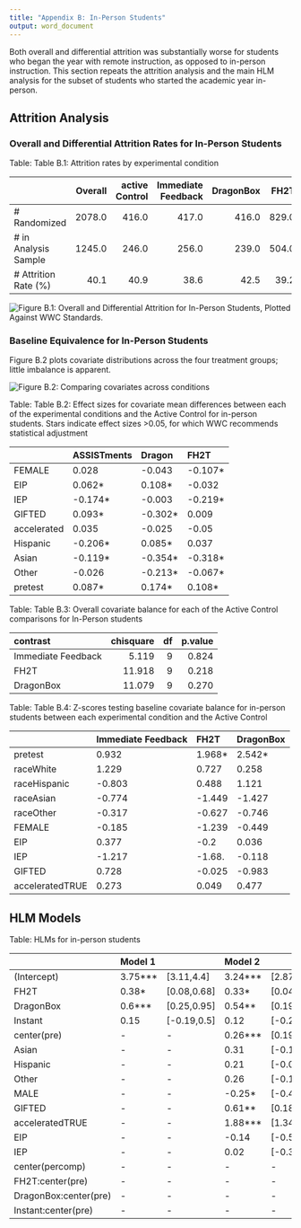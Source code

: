 ```yaml
---
title: "Appendix B: In-Person Students"
output: word_document
---
```











Both overall and differential attrition was substantially worse for students who began the year with remote instruction, as opposed to in-person instruction.
This section repeats the attrition analysis and the main HLM analysis for the subset of students who started the academic year in-person.

## Attrition Analysis

### Overall and Differential Attrition Rates for In-Person Students

Table: Table B.1: Attrition rates by experimental condition

|                     | Overall| active Control| Immediate Feedback| DragonBox|  FH2T|
|:--------------------|-------:|--------------:|------------------:|---------:|-----:|
|# Randomized         |  2078.0|          416.0|              417.0|     416.0| 829.0|
|# in Analysis Sample |  1245.0|          246.0|              256.0|     239.0| 504.0|
|# Attrition Rate (%) |    40.1|           40.9|               38.6|      42.5|  39.2|

![Figure B.1: Overall and Differential Attrition for In-Person Students, Plotted Against WWC Standards.](figure/IPwccAttritionNumbers-1.png)

### Baseline Equivalence for In-Person Students


Figure B.2 plots covariate distributions across the four treatment groups; little imbalance is apparent.



![Figure B.2: Comparing covariates across conditions](figure/IPbalancePlot-1.png)





Table: Table B.2: Effect sizes for covariate mean differences between each of the experimental conditions and the Active Control for in-person students. Stars indicate effect sizes >0.05, for which WWC recommends statistical adjustment

|            |ASSISTments |Dragon  |FH2T    |
|:-----------|:-----------|:-------|:-------|
|FEMALE      |0.028       |-0.043  |-0.107* |
|EIP         |0.062*      |0.108*  |-0.032  |
|IEP         |-0.174*     |-0.003  |-0.219* |
|GIFTED      |0.093*      |-0.302* |0.009   |
|accelerated |0.035       |-0.025  |-0.05   |
|Hispanic    |-0.206*     |0.085*  |0.037   |
|Asian       |-0.119*     |-0.354* |-0.318* |
|Other       |-0.026      |-0.213* |-0.067* |
|pretest     |0.087*      |0.174*  |0.108*  |


Table: Table B.3: Overall covariate balance for each of the Active Control comparisons for In-Person students

|contrast           | chisquare| df| p.value|
|:------------------|---------:|--:|-------:|
|Immediate Feedback |     5.119|  9|   0.824|
|FH2T               |    11.918|  9|   0.218|
|DragonBox          |    11.079|  9|   0.270|


Table: Table B.4: Z-scores testing baseline covariate balance for in-person students between each experimental condition and the Active Control

|                |Immediate Feedback |FH2T   |DragonBox |
|:---------------|:------------------|:------|:---------|
|pretest         |0.932              |1.968* |2.542*    |
|raceWhite       |1.229              |0.727  |0.258     |
|raceHispanic    |-0.803             |0.488  |1.121     |
|raceAsian       |-0.774             |-1.449 |-1.427    |
|raceOther       |-0.317             |-0.627 |-0.746    |
|FEMALE          |-0.185             |-1.239 |-0.449    |
|EIP             |0.377              |-0.2   |0.036     |
|IEP             |-1.217             |-1.68. |-0.118    |
|GIFTED          |0.728              |-0.025 |-0.983    |
|acceleratedTRUE |0.273              |0.049  |0.477     |

## HLM Models


Table: HLMs for in-person students

|                      |Model 1 |            |Model 2 |              |Model 3 |             |Model 4 |             |
|:---------------------|:-------|:-----------|:-------|:-------------|:-------|:------------|:-------|:------------|
|(Intercept)           |3.75*** |[3.11,4.4]  |3.24*** |[2.87,3.62]   |3.21*** |[2.83,3.6]   |3.18*** |[2.8,3.57]   |
|FH2T                  |0.38*   |[0.08,0.68] |0.33*   |[0.04,0.63]   |0.36*   |[0.07,0.66]  |0.39**  |[0.09,0.68]  |
|DragonBox             |0.6***  |[0.25,0.95] |0.54**  |[0.19,0.88]   |0.67*** |[0.32,1.02]  |0.7***  |[0.35,1.05]  |
|Instant               |0.15    |[-0.19,0.5] |0.12    |[-0.22,0.45]  |0.13    |[-0.21,0.47] |0.16    |[-0.18,0.49] |
|center(pre)           |-       |-           |0.26*** |[0.19,0.32]   |0.25*** |[0.18,0.31]  |0.11.   |[-0.01,0.23] |
|Asian                 |-       |-           |0.31    |[-0.15,0.77]  |0.35    |[-0.11,0.81] |0.36    |[-0.1,0.82]  |
|Hispanic              |-       |-           |0.21    |[-0.09,0.51]  |0.22    |[-0.08,0.52] |0.23    |[-0.07,0.52] |
|Other                 |-       |-           |0.26    |[-0.17,0.68]  |0.23    |[-0.19,0.65] |0.22    |[-0.2,0.64]  |
|MALE                  |-       |-           |-0.25*  |[-0.47,-0.03] |-0.21.  |[-0.43,0.01] |-0.21.  |[-0.43,0.01] |
|GIFTED                |-       |-           |0.61**  |[0.18,1.03]   |0.61**  |[0.18,1.03]  |0.6**   |[0.17,1.02]  |
|acceleratedTRUE       |-       |-           |1.88*** |[1.34,2.42]   |1.8***  |[1.26,2.33]  |1.86*** |[1.32,2.4]   |
|EIP                   |-       |-           |-0.14   |[-0.53,0.24]  |-0.11   |[-0.5,0.28]  |-0.1    |[-0.49,0.29] |
|IEP                   |-       |-           |0.02    |[-0.35,0.38]  |0.04    |[-0.33,0.4]  |0.03    |[-0.34,0.39] |
|center(percomp)       |-       |-           |-       |-             |0.77*** |[0.33,1.2]   |0.75*** |[0.31,1.19]  |
|FH2T:center(pre)      |-       |-           |-       |-             |-       |-            |0.22**  |[0.08,0.36]  |
|DragonBox:center(pre) |-       |-           |-       |-             |-       |-            |0.11    |[-0.06,0.27] |
|Instant:center(pre)   |-       |-           |-       |-             |-       |-            |0.07    |[-0.09,0.23] |
